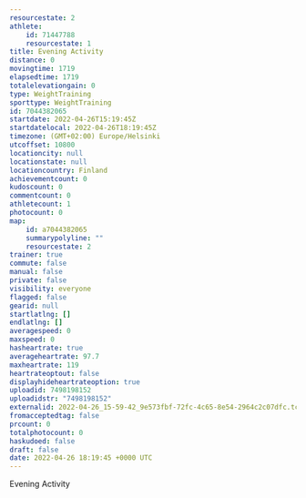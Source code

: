 ```yaml
---
resourcestate: 2
athlete:
    id: 71447788
    resourcestate: 1
title: Evening Activity
distance: 0
movingtime: 1719
elapsedtime: 1719
totalelevationgain: 0
type: WeightTraining
sporttype: WeightTraining
id: 7044382065
startdate: 2022-04-26T15:19:45Z
startdatelocal: 2022-04-26T18:19:45Z
timezone: (GMT+02:00) Europe/Helsinki
utcoffset: 10800
locationcity: null
locationstate: null
locationcountry: Finland
achievementcount: 0
kudoscount: 0
commentcount: 0
athletecount: 1
photocount: 0
map:
    id: a7044382065
    summarypolyline: ""
    resourcestate: 2
trainer: true
commute: false
manual: false
private: false
visibility: everyone
flagged: false
gearid: null
startlatlng: []
endlatlng: []
averagespeed: 0
maxspeed: 0
hasheartrate: true
averageheartrate: 97.7
maxheartrate: 119
heartrateoptout: false
displayhideheartrateoption: true
uploadid: 7498198152
uploadidstr: "7498198152"
externalid: 2022-04-26_15-59-42_9e573fbf-72fc-4c65-8e54-2964c2c07dfc.tcx
fromacceptedtag: false
prcount: 0
totalphotocount: 0
haskudoed: false
draft: false
date: 2022-04-26 18:19:45 +0000 UTC
---
```

Evening Activity
